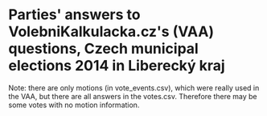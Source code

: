 # Parties' answers to VolebniKalkulacka.cz's (VAA) questions, Czech municipal elections 2014 in Liberecký kraj

Note: there are only motions (in vote_events.csv), which were really used in the VAA, but there are all answers in the votes.csv. Therefore there may be some votes with no motion information.